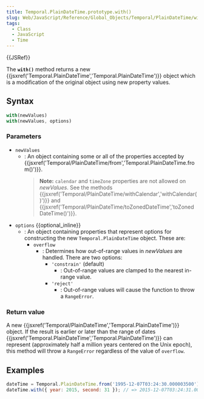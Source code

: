 ```yaml
---
title: Temporal.PlainDateTime.prototype.with()
slug: Web/JavaScript/Reference/Global_Objects/Temporal/PlainDateTime/with
tags:
  - Class
  - JavaScript
  - Time
---
```

{{JSRef}}

The **`with()`** method returns a new
{{jsxref('Temporal.PlainDateTime','Temporal.PlainDateTime')}}
object which is a modification of the original object using new property values.

## Syntax

```js
with(newValues)
with(newValues, options)
```

### Parameters

- `newValues`
  - : An object containing some or all of the properties accepted by
    {{jsxref('Temporal/PlainDateTime/from','Temporal.PlainDateTime.from()')}}.
    > **Note:** `calendar` and `timeZone` properties are not allowed on
    > _newValues_. See the methods
    > {{jsxref('Temporal/PlainDateTime/withCalendar','withCalendar()')}}
    > and
    > {{jsxref('Temporal/PlainDateTime/toZonedDateTime','toZonedDateTime()')}}.
- `options` {{optional_inline}}
  - : An object containing properties that represent options for constructing
    the new `Temporal.PlainDateTime` object. These are:
    - `overflow`
      - : Determines how out-of-range values in _newValues_ are handled. There
        are two options:
        - `'constrain'` (default)
          - : Out-of-range values are clamped to the nearest in-range value.
        - `'reject'`
          - : Out-of-range values will cause the function to throw a
            `RangeError`.

### Return value

A new
{{jsxref('Temporal/PlainDateTime','Temporal.PlainDateTime')}}
object. If the result is earlier or later than the range of dates
{{jsxref('Temporal.PlainDateTime','Temporal.PlainDateTime')}}
can represent (approximately half a million years centered on the Unix epoch),
this method will throw a `RangeError` regardless of the value of `overflow`.

## Examples

```js
dateTime = Temporal.PlainDateTime.from('1995-12-07T03:24:30.000003500');
dateTime.with({ year: 2015, second: 31 }); // => 2015-12-07T03:24:31.0000035
```
